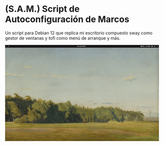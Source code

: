 # (S.A.M.) Script de Autoconfiguración de Marcos
Un script para Debian 12 que replica mi escritorio compuesto sway como gestor de ventanas y tofi como menú de arranque y más.

![image](https://github.com/mmgmp/SAM/blob/main/img/desktop-1.png)

